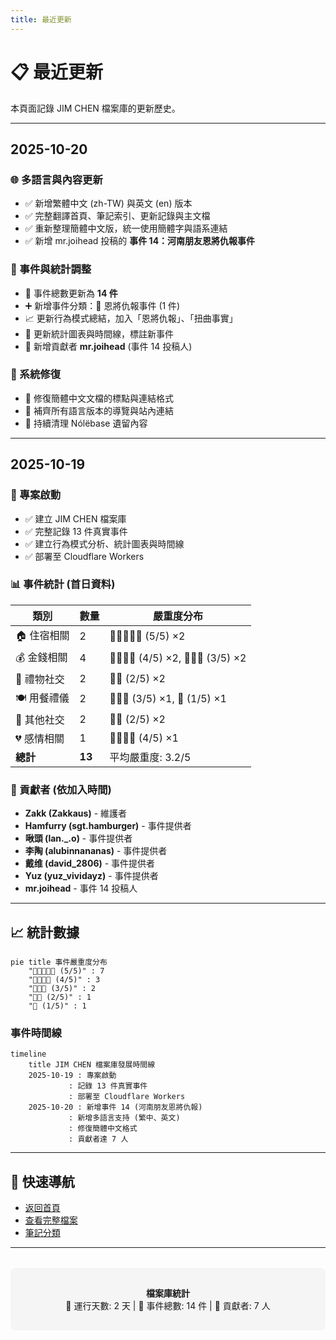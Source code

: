 ```yaml
---
title: 最近更新
---
```


# 📋 最近更新

本頁面記錄 JIM CHEN 檔案庫的更新歷史。

---

## 2025-10-20

### 🌐 多語言與內容更新
- ✅ 新增繁體中文 (zh-TW) 與英文 (en) 版本
- ✅ 完整翻譯首頁、筆記索引、更新記錄與主文檔
- ✅ 重新整理簡體中文版，統一使用簡體字與語系連結
- ✅ 新增 mr.joihead 投稿的 **事件 14：河南朋友恩將仇報事件**

### 🧾 事件與統計調整
- 🔄 事件總數更新為 **14 件**
- ➕ 新增事件分類：🔪 恩將仇報事件 (1 件)
- 📈 更新行為模式總結，加入「恩將仇報」、「扭曲事實」
- 📝 更新統計圖表與時間線，標註新事件
- 🙏 新增貢獻者 **mr.joihead** (事件 14 投稿人)

### 🔧 系統修復
- 🔁 修復簡體中文文檔的標點與連結格式
- 🧭 補齊所有語言版本的導覽與站內連結
- 🧹 持續清理 Nólëbase 遺留內容

---

## 2025-10-19

### 🎉 專案啟動
- ✅ 建立 JIM CHEN 檔案庫
- ✅ 完整記錄 13 件真實事件
- ✅ 建立行為模式分析、統計圖表與時間線
- ✅ 部署至 Cloudflare Workers

### 📊 事件統計 (首日資料)
| 類別 | 數量 | 嚴重度分布 |
|------|------|------------|
| 🏠 住宿相關 | 2 | 🔴🔴🔴🔴🔴 (5/5) ×2 |
| 💰 金錢相關 | 4 | 🔴🔴🔴🔴 (4/5) ×2, 🔴🔴🔴 (3/5) ×2 |
| 🎁 禮物社交 | 2 | 🔴🔴 (2/5) ×2 |
| 🍽️ 用餐禮儀 | 2 | 🔴🔴🔴 (3/5) ×1, 🔴 (1/5) ×1 |
| 📸 其他社交 | 2 | 🔴🔴 (2/5) ×2 |
| 💔 感情相關 | 1 | 🔴🔴🔴🔴 (4/5) ×1 |
| **總計** | **13** | 平均嚴重度: 3.2/5 |

### 👥 貢獻者 (依加入時間)
- **Zakk (Zakkaus)** - 維護者
- **Hamfurry (sgt.hamburger)** - 事件提供者
- **啾頭 (lan._.o)** - 事件提供者
- **李陶 (alubinnananas)** - 事件提供者
- **戴维 (david_2806)** - 事件提供者
- **Yuz (yuz_vividayz)** - 事件提供者
- **mr.joihead** - 事件 14 投稿人

---

## 📈 統計數據

```mermaid
pie title 事件嚴重度分布
    "🔴🔴🔴🔴🔴 (5/5)" : 7
    "🔴🔴🔴🔴 (4/5)" : 3
    "🔴🔴🔴 (3/5)" : 2
    "🔴🔴 (2/5)" : 1
    "🔴 (1/5)" : 1
```

### 事件時間線

```mermaid
timeline
    title JIM CHEN 檔案庫發展時間線
    2025-10-19 : 專案啟動
             : 記錄 13 件真實事件
             : 部署至 Cloudflare Workers
    2025-10-20 : 新增事件 14 (河南朋友恩將仇報)
             : 新增多語言支持 (繁中、英文)
             : 修復簡體中文格式
             : 貢獻者達 7 人
```

---

## 🔗 快速導航

- [返回首頁](/zh-TW/)
- [查看完整檔案](/zh-TW/筆記/📦%20收集箱/陳俊霖%20JIM%20CHEN)
- [筆記分類](/zh-TW/筆記/)

---

<div style="text-align: center; margin-top: 2rem; padding: 1rem; background: #f5f5f5; border-radius: 8px;">

**檔案庫統計**  
📅 運行天數: 2 天 | 📝 事件總數: 14 件 | 👥 貢獻者: 7 人

</div>
